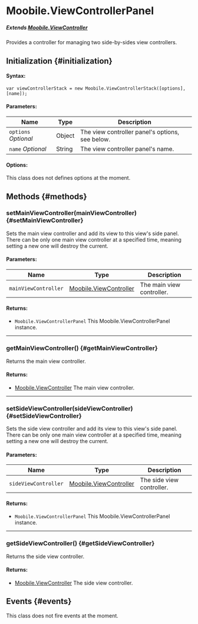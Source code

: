 Moobile.ViewControllerPanel
================================================================================

##### Extends [Moobile.ViewController](../ViewController/ViewController.md)

Provides a controller for managing two side-by-sides view controllers.

Initialization {#initialization}
--------------------------------------------------------------------------------

#### Syntax:

	var viewControllerStack = new Moobile.ViewControllerStack([options], [name]);

#### Parameters:

Name                 | Type    | Description
-------------------- | ------- | -----------
`options` *Optional* | Object  | The view controller panel's options, see below.
`name`    *Optional* | String  | The view controller panel's name.

#### Options:

This class does not defines options at the moment.

Methods {#methods}
--------------------------------------------------------------------------------

### setMainViewController(mainViewController) {#setMainViewController}

Sets the main view controller and add its view to this view's side panel. There can be only one main view controller at a specified time, meaning setting a new one will destroy the current.

#### Parameters:

Name                 | Type                                                          | Description
-------------------- | ------------------------------------------------------------- | -----------
`mainViewController` | [Moobile.ViewController](../ViewController/ViewController.md) | The main view controller.

#### Returns:

- `Moobile.ViewControllerPanel` This Moobile.ViewControllerPanel instance.

-----

### getMainViewController() {#getMainViewController}

Returns the main view controller.

#### Returns:

- [Moobile.ViewController](../ViewController/ViewController.md) The main view controller.

-----

### setSideViewController(sideViewController) {#setSideViewController}

Sets the side view controller and add its view to this view's side panel. There can be only one main view controller at a specified time, meaning setting a new one will destroy the current.

#### Parameters:

Name                 | Type                                                          | Description
-------------------- | ------------------------------------------------------------- | -----------
`sideViewController` | [Moobile.ViewController](../ViewController/ViewController.md) | The side view controller.

#### Returns:

- `Moobile.ViewControllerPanel` This Moobile.ViewControllerPanel instance.

-----

### getSideViewController() {#getSideViewController}

Returns the side view controller.

#### Returns:

- [Moobile.ViewController](../ViewController/ViewController.md) The side view controller.

Events {#events}
--------------------------------------------------------------------------------

This class does not fire events at the moment.